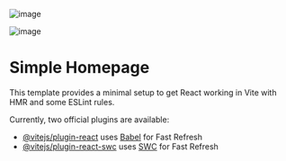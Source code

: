![image](https://github.com/Bagse/simple-homepage/assets/102260190/780a2d28-804c-4fc5-a9cc-016d1ccc0bbb)

![image](https://github.com/Bagse/simple-homepage/assets/102260190/b554eebe-85d4-45ab-9382-afe8a12040e6)


# Simple Homepage

This template provides a minimal setup to get React working in Vite with HMR and some ESLint rules.

Currently, two official plugins are available:

- [@vitejs/plugin-react](https://github.com/vitejs/vite-plugin-react/blob/main/packages/plugin-react/README.md) uses [Babel](https://babeljs.io/) for Fast Refresh
- [@vitejs/plugin-react-swc](https://github.com/vitejs/vite-plugin-react-swc) uses [SWC](https://swc.rs/) for Fast Refresh
